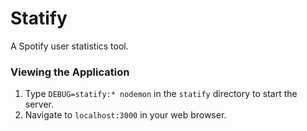 # Statify
A Spotify user statistics tool.

### Viewing the Application
1. Type `DEBUG=statify:* nodemon` in the `statify` directory to start the server.
2. Navigate to `localhost:3000` in your web browser.